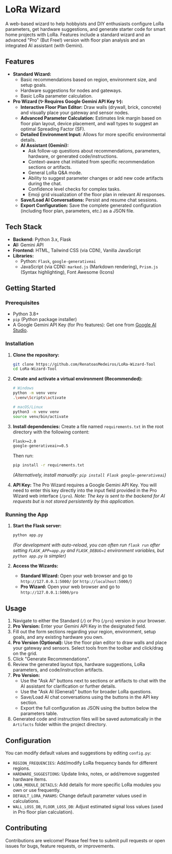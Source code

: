 # LoRa Wizard

A web-based wizard to help hobbyists and DIY enthusiasts configure LoRa parameters, get hardware suggestions, and generate starter code for smart home projects with LoRa. Features include a standard wizard and an advanced "Pro" (But Free!) version with floor plan analysis and an integrated AI assistant (with Gemini).

## Features

* **Standard Wizard:**
    * Basic recommendations based on region, environment size, and setup goals.
    * Hardware suggestions for nodes and gateways.
    * Basic LoRa parameter calculation.
* **Pro Wizard (✨ Requires Google Gemini API Key ✨):**
    * **Interactive Floor Plan Editor:** Draw walls (drywall, brick, concrete) and visually place your gateway and sensor nodes.
    * **Advanced Parameter Calculation:** Estimates link margin based on floor plan layout, device placement, and wall types to suggest an optimal Spreading Factor (SF).
    * **Detailed Environment Input:** Allows for more specific environmental details.
    * **AI Assistant (Gemini):**
        * Ask follow-up questions about recommendations, parameters, hardware, or generated code/instructions.
        * Context-aware chat initiated from specific recommendation sections or artifacts.
        * General LoRa Q&A mode.
        * Ability to suggest parameter changes or add new code artifacts during the chat.
        * Confidence level checks for complex tasks.
        * Emoji grid visualization of the floor plan in relevant AI responses.
    * **Save/Load AI Conversations:** Persist and resume chat sessions.
    * **Export Configuration:** Save the complete generated configuration (including floor plan, parameters, etc.) as a JSON file.

## Tech Stack

* **Backend:** Python 3.x, Flask
* **AI:** Gemini API
* **Frontend:** HTML, Tailwind CSS (via CDN), Vanilla JavaScript
* **Libraries:**
    * Python: `Flask`, `google-generativeai`
    * JavaScript (via CDN): `marked.js` (Markdown rendering), `Prism.js` (Syntax highlighting), Font Awesome (Icons)

## Getting Started

### Prerequisites

* Python 3.8+
* `pip` (Python package installer)
* A Google Gemini API Key (for Pro features): Get one from [Google AI Studio](https://aistudio.google.com/app/apikey).

### Installation

1.  **Clone the repository:**
    ```bash
    git clone https://github.com/RenatoasMedeiros/LoRa-Wizard-Tool
    cd LoRa-Wizard-Tool
    ```

2.  **Create and activate a virtual environment (Recommended):**
    ```bash
    # Windows
    python -m venv venv
    .\venv\Scripts\activate

    # macOS/Linux
    python3 -m venv venv
    source venv/bin/activate
    ```

3.  **Install dependencies:**
    Create a file named `requirements.txt` in the root directory with the following content:
    ```txt
    Flask>=2.0
    google-generativeai>=0.5
    ```
    Then run:
    ```bash
    pip install -r requirements.txt
    ```
    *(Alternatively, install manually: `pip install Flask google-generativeai`)*

4.  **API Key:** The Pro Wizard requires a Google Gemini API Key. You will need to enter this key directly into the input field provided in the Pro Wizard web interface (`/pro`). *Note: The key is sent to the backend for AI requests but is not stored persistently by this application.*

### Running the App

1.  **Start the Flask server:**
    ```bash
    python app.py
    ```
    *(For development with auto-reload, you can often run `flask run` after setting `FLASK_APP=app.py` and `FLASK_DEBUG=1` environment variables, but `python app.py` is simpler)*

2.  **Access the Wizards:**
    * **Standard Wizard:** Open your web browser and go to `http://127.0.0.1:5000/` (or `http://localhost:5000/`)
    * **Pro Wizard:** Open your web browser and go to `http://127.0.0.1:5000/pro`

## Usage

1.  Navigate to either the Standard (`/`) or Pro (`/pro`) version in your browser.
2.  **Pro Version:** Enter your Gemini API Key in the designated field.
3.  Fill out the form sections regarding your region, environment, setup goals, and any existing hardware you own.
4.  **Pro Version (Optional):** Use the floor plan editor to draw walls and place your gateway and sensors. Select tools from the toolbar and click/drag on the grid.
5.  Click "Generate Recommendations".
6.  Review the generated layout tips, hardware suggestions, LoRa parameters, and code/instruction artifacts.
7.  **Pro Version:**
    * Use the "Ask AI" buttons next to sections or artifacts to chat with the AI assistant for clarification or further details.
    * Use the "Ask AI (General)" button for broader LoRa questions.
    * Save/Load AI chat conversations using the buttons in the API key section.
    * Export the full configuration as JSON using the button below the parameters table.
8.  Generated code and instruction files will be saved automatically in the `Artifacts` folder within the project directory.

## Configuration

You can modify default values and suggestions by editing `config.py`:

* `REGION_FREQUENCIES`: Add/modify LoRa frequency bands for different regions.
* `HARDWARE_SUGGESTIONS`: Update links, notes, or add/remove suggested hardware items.
* `LORA_MODULE_DETAILS`: Add details for more specific LoRa modules you own or use frequently.
* `DEFAULT_LORA_PARAMS`: Change default parameter values used in calculations.
* `WALL_LOSS_DB`, `FLOOR_LOSS_DB`: Adjust estimated signal loss values (used in Pro floor plan calculation).

## Contributing

Contributions are welcome! Please feel free to submit pull requests or open issues for bugs, feature requests, or improvements.
